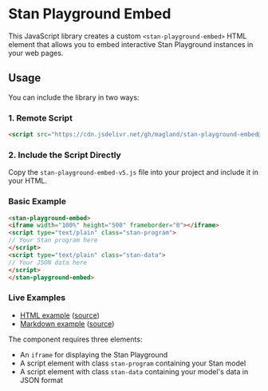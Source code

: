 # Stan Playground Embed

This JavaScript library creates a custom `<stan-playground-embed>` HTML element that allows you to embed interactive Stan Playground instances in your web pages.

## Usage

You can include the library in two ways:

### 1. Remote Script
```html
<script src="https://cdn.jsdelivr.net/gh/magland/stan-playground-embed@main/stan-playground-embed-v5.js"></script>
```

### 2. Include the Script Directly
Copy the `stan-playground-embed-v5.js` file into your project and include it in your HTML.

### Basic Example
```html
<stan-playground-embed>
<iframe width="100%" height="500" frameborder="0"></iframe>
<script type="text/plain" class="stan-program">
// Your Stan program here
</script>
<script type="text/plain" class="stan-data">
// Your JSON data here
</script>
</stan-playground-embed>
```

### Live Examples


- [HTML example](https://magland.github.io/stan-playground-embed/stan-playground-embed-example-remote-script) ([source](https://github.com/magland/stan-playground-embed/blob/main/stan-playground-embed-example-remote-script.html))
- [Markdown example](https://magland.github.io/stan-playground-embed/test_markdown) ([source](./test_markdown.md))

The component requires three elements:
- An `iframe` for displaying the Stan Playground
- A script element with class `stan-program` containing your Stan model
- A script element with class `stan-data` containing your model's data in JSON format

